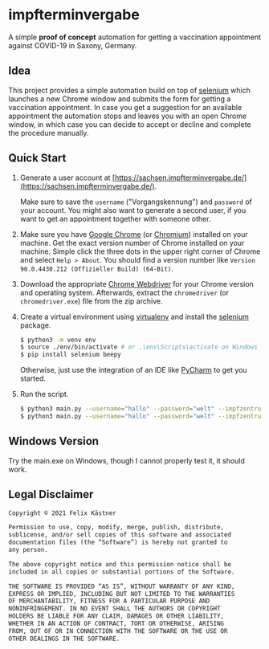 # impfterminvergabe

A simple **proof of concept** automation for getting a vaccination appointment against COVID-19 in Saxony, Germany.

## Idea

This project provides a simple automation build on top of [selenium](https://www.selenium.dev/) which launches a new
Chrome window and submits the form for getting a vaccination appointment. In case you get a suggestion for an available
appointment the automation stops and leaves you with an open Chrome window, in which case you can decide to accept or
decline and complete the procedure manually.

## Quick Start

1. Generate a user account at [https://sachsen.impfterminvergabe.de/](https://sachsen.impfterminvergabe.de/).

    Make sure to save the `username` ("Vorgangskennung") and `password` of your account. You might also want to generate a second user, if you want to get an appointment together with someone other.


2. Make sure you have [Google Chrome](https://www.google.com/intl/de_de/chrome/) (or [Chromium](https://www.chromium.org/)) installed on your machine. Get the exact version number of Chrome installed on your machine. Simple click the three dots in the upper right corner of Chrome and select `Help > About`. You should find a version number like `Version 90.0.4430.212 (Offizieller Build) (64-Bit)`.


3. Download the appropriate [Chrome Webdriver](https://sites.google.com/a/chromium.org/chromedriver/downloads) for your Chrome version and operating system. Afterwards, extract the `chromedriver` (or `chromedriver.exe`) file from the zip archive.


4. Create a virtual environment using [virtualenv](https://github.com/pypa/virtualenv) and install the [selenium](https://www.selenium.dev/) package.

    ```bash
    $ python3 -m venv env
    $ source ./env/bin/activate # or .\env\Scripts\activate on Windows
    $ pip install selenium beepy
    ```
   Otherwise, just use the integration of an IDE like [PyCharm](https://www.jetbrains.com/de-de/pycharm/) to get you started.


5. Run the script.

    ```bash
    $ python3 main.py --username="hallo" --password="welt" --impfzentrum="Dresden"
    $ python3 main.py --username="hallo" --password="welt" --impfzentrum "Dresden" "Belgern"
    ```
## Windows Version

Try the main.exe on Windows, though I cannot properly test it, it should work.
   
## Legal Disclaimer

```markdown
Copyright © 2021 Felix Kästner

Permission to use, copy, modify, merge, publish, distribute, 
sublicense, and/or sell copies of this software and associated 
documentation files (the “Software”) is hereby not granted to 
any person.

The above copyright notice and this permission notice shall be
included in all copies or substantial portions of the Software.

THE SOFTWARE IS PROVIDED “AS IS”, WITHOUT WARRANTY OF ANY KIND,
EXPRESS OR IMPLIED, INCLUDING BUT NOT LIMITED TO THE WARRANTIES
OF MERCHANTABILITY, FITNESS FOR A PARTICULAR PURPOSE AND
NONINFRINGEMENT. IN NO EVENT SHALL THE AUTHORS OR COPYRIGHT
HOLDERS BE LIABLE FOR ANY CLAIM, DAMAGES OR OTHER LIABILITY,
WHETHER IN AN ACTION OF CONTRACT, TORT OR OTHERWISE, ARISING
FROM, OUT OF OR IN CONNECTION WITH THE SOFTWARE OR THE USE OR
OTHER DEALINGS IN THE SOFTWARE.
```

